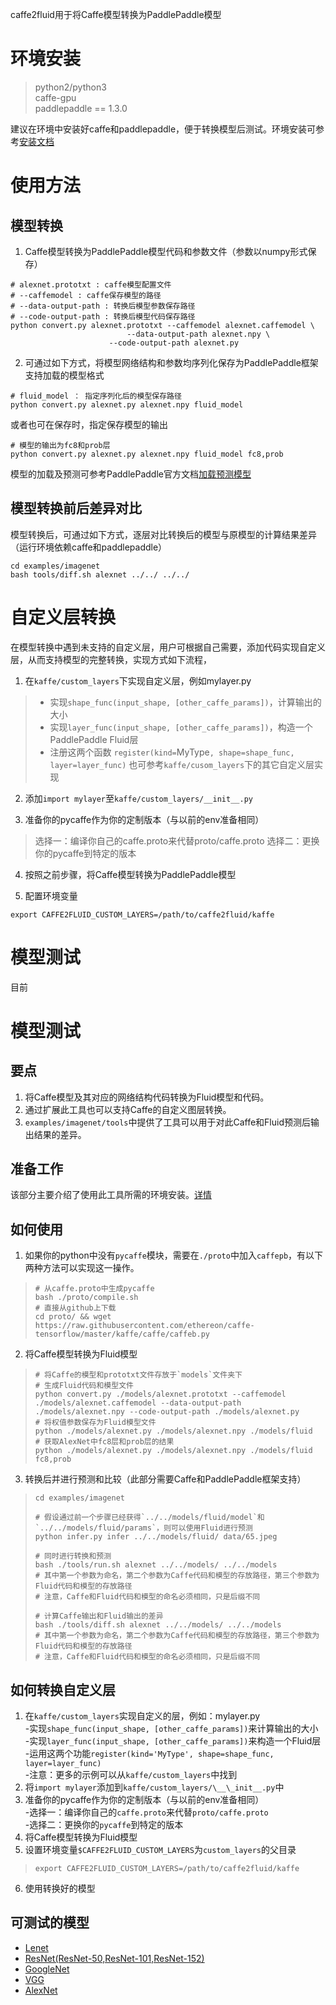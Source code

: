 caffe2fluid用于将Caffe模型转换为PaddlePaddle模型

# 环境安装

> python2/python3  
> caffe-gpu   
> paddlepaddle == 1.3.0  

建议在环境中安装好caffe和paddlepaddle，便于转换模型后测试。环境安装可参考[安装文档](#prepare.md)

# 使用方法

## 模型转换
1. Caffe模型转换为PaddlePaddle模型代码和参数文件（参数以numpy形式保存）

```
# alexnet.prototxt : caffe模型配置文件
# --caffemodel : caffe保存模型的路径
# --data-output-path : 转换后模型参数保存路径
# --code-output-path : 转换后模型代码保存路径
python convert.py alexnet.prototxt --caffemodel alexnet.caffemodel \
				          --data-output-path alexnet.npy \
					  --code-output-path alexnet.py
```

2. 可通过如下方式，将模型网络结构和参数均序列化保存为PaddlePaddle框架支持加载的模型格式
```
# fluid_model ： 指定序列化后的模型保存路径
python convert.py alexnet.py alexnet.npy fluid_model
```
或者也可在保存时，指定保存模型的输出
```
# 模型的输出为fc8和prob层
python convert.py alexnet.py alexnet.npy fluid_model fc8,prob
```
模型的加载及预测可参考PaddlePaddle官方文档[加载预测模型](http://www.paddlepaddle.org/documentation/docs/zh/1.3/api_guides/low_level/inference.html#id4)

## 模型转换前后差异对比
模型转换后，可通过如下方式，逐层对比转换后的模型与原模型的计算结果差异（运行环境依赖caffe和paddlepaddle）
```
cd examples/imagenet
bash tools/diff.sh alexnet ../../ ../../
```

# 自定义层转换
在模型转换中遇到未支持的自定义层，用户可根据自己需要，添加代码实现自定义层，从而支持模型的完整转换，实现方式如下流程，
1. 在`kaffe/custom_layers`下实现自定义层，例如mylayer.py
> - 实现`shape_func(input_shape, [other_caffe_params])`，计算输出的大小
> - 实现`layer_func(input_shape, [other_caffe_params])`，构造一个PaddlePaddle Fluid层
> - 注册这两个函数 `register(kind=`MyType`, shape=shape_func, layer=layer_func)`
也可参考`kaffe/cusom_layers`下的其它自定义层实现

2. 添加`import mylayer`至`kaffe/custom_layers/__init__.py`

3. 准备你的pycaffe作为你的定制版本（与以前的env准备相同）
> 选择一：编译你自己的caffe.proto来代替proto/caffe.proto
> 选择二：更换你的pycaffe到特定的版本

4. 按照之前步骤，将Caffe模型转换为PaddlePaddle模型

5. 配置环境变量
```
export CAFFE2FLUID_CUSTOM_LAYERS=/path/to/caffe2fluid/kaffe
```
# 模型测试
目前
# 模型测试
## 要点
1. 将Caffe模型及其对应的网络结构代码转换为Fluid模型和代码。
2. 通过扩展此工具也可以支持Caffe的自定义图层转换。
3. `examples/imagenet/tools`中提供了工具可以用于对此Caffe和Fluid预测后输出结果的差异。
## 准备工作
该部分主要介绍了使用此工具所需的环境安装。[详情](https://github.com/PaddlePaddle/X2Paddle/blob/master/caffe2fluid/prepare.md)
## 如何使用
1. 如果你的python中没有`pycaffe`模块，需要在`./proto`中加入`caffepb`，有以下两种方法可以实现这一操作。
> ```shell
> # 从caffe.proto中生成pycaffe
> bash ./proto/compile.sh
> # 直接从github上下载
> cd proto/ && wget https://raw.githubusercontent.com/ethereon/caffe-tensorflow/master/kaffe/caffe/caffeb.py
> ```
2. 将Caffe模型转换为Fluid模型
> ```shell
> # 将Caffe的模型和prototxt文件存放于`models`文件夹下
> # 生成Fluid代码和模型文件
> python convert.py ./models/alexnet.prototxt --caffemodel ./models/alexnet.caffemodel --data-output-path ./models/alexnet.npy --code-output-path ./models/alexnet.py
> # 将权值参数保存为Fluid模型文件
> python ./models/alexnet.py ./models/alexnet.npy ./models/fluid
> # 获取AlexNet中fc8层和prob层的结果
> python ./models/alexnet.py ./models/alexnet.npy ./models/fluid fc8,prob
> ```
3. 转换后并进行预测和比较（此部分需要Caffe和PaddlePaddle框架支持）
> ```shell
> cd examples/imagenet
>
> # 假设通过前一个步骤已经获得`../../models/fluid/model`和`../../models/fluid/params`，则可以使用Fluid进行预测
> python infer.py infer ../../models/fluid/ data/65.jpeg
>
> # 同时进行转换和预测
> bash ./tools/run.sh alexnet ../../models/ ../../models
> # 其中第一个参数为命名，第二个参数为Caffe代码和模型的存放路径，第三个参数为Fluid代码和模型的存放路径
> # 注意，Caffe和Fluid代码和模型的命名必须相同，只是后缀不同
>
> # 计算Caffe输出和Fluid输出的差异
> bash ./tools/diff.sh alexnet ../../models/ ../../models
> # 其中第一个参数为命名，第二个参数为Caffe代码和模型的存放路径，第三个参数为Fluid代码和模型的存放路径
> # 注意，Caffe和Fluid代码和模型的命名必须相同，只是后缀不同
> ```
## 如何转换自定义层
1. 在`kaffe/custom_layers`实现自定义的层，例如：mylayer.py   
  -实现`shape_func(input_shape, [other_caffe_params])`来计算输出的大小   
	-实现`layer_func(input_shape, [other_caffe_params])`来构造一个Fluid层   
	-运用这两个功能`register(kind='MyType', shape=shape_func, layer=layer_func)`    
	-注意：更多的示例可以从`kaffe/custom_layers`中找到
2. 将`import mylayer`添加到`kaffe/custom_layers/\__\_init__.py`中  
3. 准备你的pycaffe作为你的定制版本（与以前的env准备相同）  
	-选择一：编译你自己的`caffe.proto`来代替`proto/caffe.proto`  
	-选择二：更换你的`pycaffe`到特定的版本  
4. 将Caffe模型转换为Fluid模型
5. 设置环境变量`$CAFFE2FLUID_CUSTOM_LAYERS`为`custom_layers`的父目录
> ```shell
> export CAFFE2FLUID_CUSTOM_LAYERS=/path/to/caffe2fluid/kaffe
> ```
6. 使用转换好的模型
## 可测试的模型
- [Lenet](https://github.com/ethereon/caffe-tensorflow/blob/master/examples/mnist)
- [ResNet(ResNet-50,ResNet-101,ResNet-152)](https://onedrive.live.com/?authkey=%21AAFW2-FVoxeVRck&id=4006CBB8476FF777%2117887&cid=4006CBB8476FF777)
- [GoogleNet](https://gist.github.com/jimmie33/7ea9f8ac0da259866b854460f4526034)
- [VGG](https://gist.github.com/ksimonyan/211839e770f7b538e2d8)
- [AlexNet](https://github.com/BVLC/caffe/tree/master/models/bvlc_alexnet)



